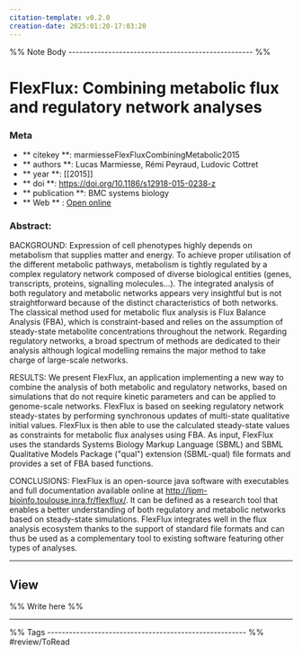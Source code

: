 ```yaml
---
citation-template: v0.2.0
creation-date: 2025:01:20-17:03:20
---
```


%% Note Body --------------------------------------------------- %%
# FlexFlux: Combining metabolic flux and regulatory network analyses

### Meta
- ** citekey **: marmiesseFlexFluxCombiningMetabolic2015
- ** authors **: Lucas Marmiesse, Rémi Peyraud, Ludovic Cottret
- ** year **: [[2015]]
- ** doi **: https://doi.org/10.1186/s12918-015-0238-z
- ** publication **: BMC systems biology
- ** Web ** : [Open online]()


### Abstract:

BACKGROUND: Expression of cell phenotypes highly depends on metabolism that supplies matter and energy. To achieve proper utilisation of the different metabolic pathways, metabolism is tightly regulated by a complex regulatory network composed of diverse biological entities (genes, transcripts, proteins, signalling molecules…). The integrated analysis of both regulatory and metabolic networks appears very insightful but is not straightforward because of the distinct characteristics of both networks. The classical method used for metabolic flux analysis is Flux Balance Analysis (FBA), which is constraint-based and relies on the assumption of steady-state metabolite concentrations throughout the network. Regarding regulatory networks, a broad spectrum of methods are dedicated to their analysis although logical modelling remains the major method to take charge of large-scale networks. 

RESULTS: We present FlexFlux, an application implementing a new way to combine the analysis of both metabolic and regulatory networks, based on simulations that do not require kinetic parameters and can be applied to genome-scale networks. FlexFlux is based on seeking regulatory network steady-states by performing synchronous updates of multi-state qualitative initial values. FlexFlux is then able to use the calculated steady-state values as constraints for metabolic flux analyses using FBA. As input, FlexFlux uses the standards Systems Biology Markup Language (SBML) and SBML Qualitative Models Package ("qual") extension (SBML-qual) file formats and provides a set of FBA based functions. 

CONCLUSIONS: FlexFlux is an open-source java software with executables and full documentation available online at http://lipm-bioinfo.toulouse.inra.fr/flexflux/. It can be defined as a research tool that enables a better understanding of both regulatory and metabolic networks based on steady-state simulations. FlexFlux integrates well in the flux analysis ecosystem thanks to the support of standard file formats and can thus be used as a complementary tool to existing software featuring other types of analyses.

___

## View

%% Write here %%





___
%% Tags  ------------------------------------------------------- %%
#review/ToRead
